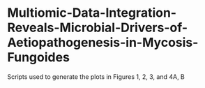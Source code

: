 # Multiomic-Data-Integration-Reveals-Microbial-Drivers-of-Aetiopathogenesis-in-Mycosis-Fungoides
Scripts used to generate the plots in Figures 1, 2, 3, and 4A, B
